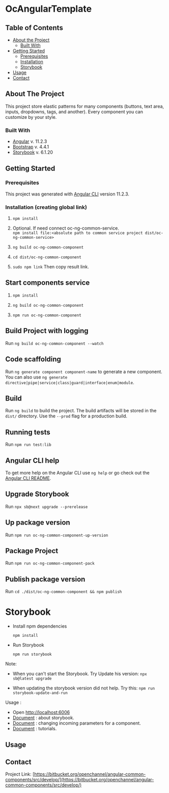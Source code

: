 # OcAngularTemplate

<!-- TABLE OF CONTENTS -->
## Table of Contents

* [About the Project](#about-the-project)
  * [Built With](#built-with)
* [Getting Started](#getting-started)
  * [Prerequisites](#prerequisites)
  * [Installation](#installation)
  * [Storybook](#storybook)
* [Usage](#usage)
* [Contact](#contact)



<!-- ABOUT THE PROJECT -->
## About The Project

This project store elastic patterns for many components 
(buttons, text area, inputs, dropdowns, tags, and another). 
Every component you can customize by your style. 

### Built With
* [Angular](https://angular.io) v. 11.2.3
* [Bootstrap](https://getbootstrap.com) v. 4.4.1
* [Storybook](https://storybook.js.org/) v. 6.1.20

<!-- GETTING STARTED -->
## Getting Started
### Prerequisites

This project was generated with [Angular CLI](https://github.com/angular/angular-cli) version 11.2.3.

### Installation (creating global link)
1. `npm install`

2. Optional. If need connect oc-ng-common-service.<br> `npm install file:<absolute path to common service project dist/oc-ng-common-service>`

3. `ng build oc-ng-common-component`

4. `cd dist/oc-ng-common-component`

5. `sudo npm link` Then copy result link. 

## Start components service

1. `npm install`  

2. `ng build oc-ng-common-component`

3. `npm run oc-ng-common-component`

## Build Project with logging
Run `ng build oc-ng-common-component --watch`

## Code scaffolding

Run `ng generate component component-name` to generate a new component. You can also use `ng generate directive|pipe|service|class|guard|interface|enum|module`.

## Build

Run `ng build` to build the project. The build artifacts will be stored in the `dist/` directory. Use the `--prod` flag for a production build.

## Running tests

Run `npm run test:lib`

## Angular CLI help

To get more help on the Angular CLI use `ng help` or go check out the [Angular CLI README](https://github.com/angular/angular-cli/blob/master/README.md).

## Upgrade Storybook 
Run `npx sb@next upgrade --prerelease`

## Up package version
Run `npm run oc-ng-common-component-up-version`

## Package Project
Run `npm run oc-ng-common-component-pack`

## Publish package version
Run `cd ./dist/oc-ng-common-component && npm publish`

<!-- STORYBOOK -->
# Storybook

* Install npm dependencies

  ``npm install``


* Run Storybook

  ``npm run storybook``

Note: 
* When you can't start the Storybook. Try Update his version:
  ``npx sb@latest upgrade``

* When updating the storybook version did not help. Try this:
  ``npm run storybook-update-and-run``
   
Usage :
   * Open [http://localhost:6006](http://localhost:6006)
   * [Document](https://storybook.js.org/docs/react/get-started/introduction) : about storybook.
   * [Document](https://storybook.js.org/docs/react/essentials/controls) : changing incoming parameters for a component. 
   * [Document](https://storybook.js.org/docs/react/get-started/introduction) : tutorials.

<!-- USAGE EXAMPLES -->
## Usage

<!-- CONTACT -->
## Contact

Project Link: [https://bitbucket.org/openchannel/angular-common-components/src/develop/](https://bitbucket.org/openchannel/angular-common-components/src/develop/)
